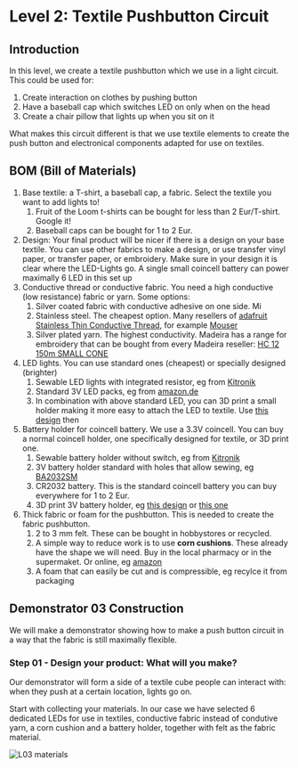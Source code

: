 # Level 2: Textile Pushbutton Circuit

## Introduction

In this level, we create a textile pushbutton which we use in a light circuit.
This could be used for:

1. Create interaction on clothes by pushing button
2. Have a baseball cap which switches LED on only when on the head
3. Create a chair pillow that lights up when you sit on it

What makes this circuit different is that we use textile elements to create the push button and electronical components 
adapted for use on textiles.

## BOM (Bill of Materials)

1. Base textile: a T-shirt, a baseball cap, a fabric. Select the textile you want to add lights to!
    1. Fruit of the Loom t-shirts can be bought for less than 2 Eur/T-shirt. Google it!
    2. Baseball caps can be bought for 1 to 2 Eur. 
2. Design: Your final product will be nicer if there is a design on your base textile. You can use other fabrics to make
a design, or use transfer vinyl paper, or transfer paper, or embroidery. Make sure in your design it is clear where the LED-Lights
go. A single small coincell battery can power maximally 6 LED in this set up
3. Conductive thread or conductive fabric. You need a high conductive (low resistance) fabric or yarn. Some options:
    1. Silver coated fabric with conductive adhesive on one side. Mi
    2. Stainless steel. The cheapest option. Many resellers of [adafruit Stainless Thin Conductive Thread](https://www.adafruit.com/product/640), for example [Mouser](https://www.mouser.be/ProductDetail/Adafruit/603?qs=sGAEpiMZZMu%252BmKbOcEVhFQfi8wYXkauJFoZL2xpCq%252BVRONBlSbRF3w%3D%3D)
    3. Silver plated yarn. The highest conductivity. Madeira has a range for embroidery that can be bought from every Madeira reseller: [HC 12 150m SMALL CONE](https://shop.madeira.co.uk/hc-12-150m-sample-(high-conductive)_hc12-smp-xxx-xxx.htm)
4. LED lights. You can use standard ones (cheapest) or specially designed (brighter)
    1. Sewable LED lights with integrated resistor, eg from [Kitronik](https://www.kitronik.co.uk/2746-electro-fashion-sewable-5mm-led-holder-pack-of-10.html)
    2. Standard 3V LED packs, eg from [amazon.de](https://www.amazon.de/APTWONZ-2-poligen-Diffuse-Leuchtdioden-Elektronikkomponenten/dp/B06X3VT6TD)
    3. In combination with above standard LED, you can 3D print a small holder making it more easy to attach the LED to textile. Use [this design](https://www.thingiverse.com/thing:265121) then
5. Battery holder for coincell battery. We use a 3.3V coincell. You can buy a normal coincell holder, one specifically designed for textile, or 3D print one.
    1. Sewable battery holder without switch, eg from [Kitronik](https://www.kitronik.co.uk/2701-sewable-coin-cell-holder.html)
    2. 3V battery holder standard with holes that allow sewing, eg [BA2032SM](https://www.enrgtech.co.uk/buy/product/ET14129119/BA2032SM)
    4. CR2032 battery. This is the standard coincell battery you can buy everywhere for 1 to 2 Eur.
    5. 3D print 3V battery holder, eg [this design](https://www.thingiverse.com/thing:265116) or [this one](https://www.thingiverse.com/thing:250503)
6. Thick fabric or foam for the pushbutton. This is needed to create the fabric pushbutton. 
    1. 2 to 3 mm felt. These can be bought in hobbystores or recycled.
    2. A simple way to reduce work is to use **corn cushions**. These already have the shape we will need. Buy in the local pharmacy or in
    the supermaket. Or online, eg [amazon](https://www.amazon.co.uk/Profoot-Corn-Cushions-Pack-24/dp/B013AVRWVK/ref=sr_1_8?crid=PSW71S7R8NL9&keywords=corn+plasters+for+feet&qid=1565687361&s=gateway&sprefix=corn+plaster%2Caps%2C151&sr=8-8)
    3. A foam that can easily be cut and is compressible, eg recylce it from packaging

## Demonstrator 03 Construction

We will make a demonstrator showing how to make a push button circuit in a way that the fabric is still maximally flexible. 

### Step 01 - Design your product: What will you make?

Our demonstrator will form a side of a textile cube people can interact with: when they push at a certain location, lights go on.

Start with collecting your materials. In our case we have selected 6 dedicated LEDs for use in textiles, conductive fabric instead of condutive yarn,
a corn cushion and a battery holder, together with felt as the fabric material.

![L03 materials]()
